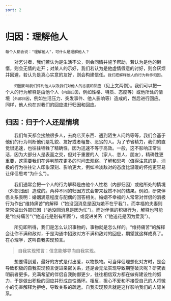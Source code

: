 ```yaml
---
sort: 2
---
```


# 归因：理解他人  


```warning
每个人都会说："理解他人"，可什么是理解他人？
```

&emsp;&emsp;对乞讨者，我们若认为是生活不公，则会同情并施予帮助，若认为是他的懒惰，则会无情的走开；对某人的示好，我们若认为是他虚情假意的讨好，则会厌烦并回避，若认为是真心实意的友好，则会构建信任。`我们把解释他人的行为称作归因`。  

&emsp;&emsp;`归因影响我们评判他人以及我们对他人的态度和回应`（见上文两例）。我们可以把一个人的行为解释是由他个人（`内部归因`，例如性格、特质、态度等）或他所处的情境（`外部归因`，例如生活压力、突发事件、他人影响等）造成的，然后进行回应。同样，他人也在对我们的回应进行归因和回应。

## 归因：归于个人还是情境
&emsp;&emsp;我们每天都会接触很多人，去商店买东西、遇到陌生人问路等等，我们会基于他们的行为判断他们是礼貌、友好或者粗鲁、恶劣的人。为了节省精力，我们的直觉很迅速，也往往牺牲了精确性，因为迅速不等于高效。一般，这不影响正常生活，因为大部分人是表面之交，但对于重要的人（家人、恋人、朋友），精确性更重要，这需要我们在评判前花更多的时间去观察、了解和思考（值得注意的是，消极的行为往往让人印象深刻、影响更大，例如冷淡敌对的态度比温暖的怀抱更容易让伴侣思考“为什么”）。

&emsp;&emsp;我们通常会把一个人的行为解释是由他个人性格（内部归因）或他所处的情境（外部归因）造成的。两种不同的归因方式会带来截然不同的结果。例如，研究伴侣关系表明：婚姻满意程度与配偶的回答相关。婚姻不幸福的人常常对伴侣的消极行为作出“维持痛苦”的解释（“她没回消息是因为她不在乎我”）。而幸福的夫妻则常常做出外部归因（“她没回消息是因为忙”）。而对伴侣的积极行为，解释也可能是“维持痛苦“（“他送花是别有所图”），或促进关系（“他送花是因为爱我”）。

&emsp;&emsp;所见即所得，我们是怎么认识事物的，事物就是怎么样的。“维持痛苦“的解释会让你不满和敌对，于是沟通中招致对方不满和敌对的回应，期望就这样成真了。在心理学，这叫自我实现预言。
>自我实现预言：信念能够导向自我实现。   

&emsp;&emsp;想要得到爱，最好的方式是付出爱，以物换物。可当伴侣理想化对方时，是会导致积极的自我实现预言促进亲密关系，还是会无法实现导致期望破灭呢？研究表明前者更多。充满希望的伴侣自我防御更少，往往相信双方都在做有建设性的努力，于是做出积极的回应并形成良性循环。相反，担心不爱和不接受自己的人将微小的伤害解释为拒绝，导致关系的疏远。自我实现预言就是这样影响我们的人际关系。
